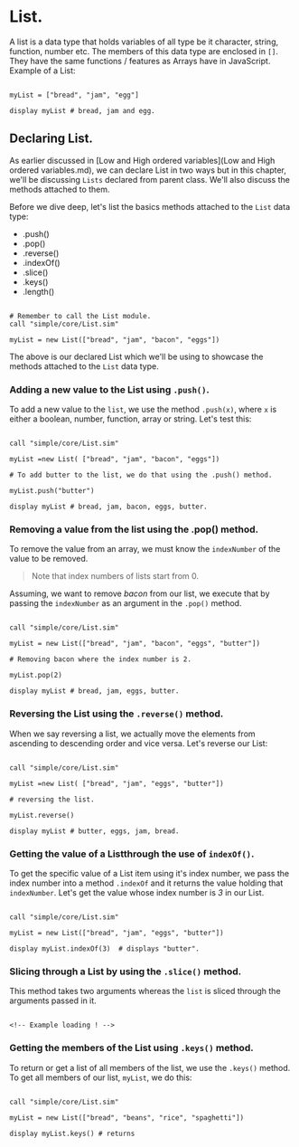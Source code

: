 # List.

A list is a data type that holds variables of all type be it character, string, function, number etc. The members of this data type are enclosed in `[]`. They have the same functions / features as Arrays have in JavaScript. Example of a List:

```

myList = ["bread", "jam", "egg"]

display myList # bread, jam and egg.

```

## Declaring List.
As earlier discussed in [Low and High ordered variables](Low and High ordered variables.md), we can declare List in two ways but in this chapter, we'll be discussing `Lists` declared from parent class. We'll also discuss the methods attached to them.

Before we dive deep, let's list the basics methods attached to the `List` data type:

- .push()
- .pop()
- .reverse()
- .indexOf()
- .slice()
- .keys()
- .length()

``` Declaring a new List.

# Remember to call the List module.
call "simple/core/List.sim"

myList = new List(["bread", "jam", "bacon", "eggs"])

```
The above is our declared List which we'll be using to showcase the methods attached to the `List` data type.

### Adding a new value to the List using `.push()`.

To add a new value to the `list`, we use the method `.push(x)`, where `x` is either a boolean, number, function, array or string. Let's test this:

```

call "simple/core/List.sim"

myList =new List( ["bread", "jam", "bacon", "eggs"])

# To add butter to the list, we do that using the .push() method.

myList.push("butter")

display myList # bread, jam, bacon, eggs, butter.

```

### Removing a value from the list using the .pop() method.
To remove the value from an array, we must know the `indexNumber` of the value to be removed.

> Note that index numbers of lists start from 0.

Assuming, we want to remove *bacon* from our list, we execute that by passing the `indexNumber` as an argument in the `.pop()` method.

``` Removing bacon.

call "simple/core/List.sim"

myList = new List(["bread", "jam", "bacon", "eggs", "butter"])

# Removing bacon where the index number is 2.

myList.pop(2)

display myList # bread, jam, eggs, butter.

```

### Reversing the List using the `.reverse()` method.

When we say  reversing a list, we actually move the elements from ascending to descending order and vice versa. Let's reverse our List:
``` Reversing our List.

call "simple/core/List.sim"

myList =new List( ["bread", "jam", "eggs", "butter"])

# reversing the list.

myList.reverse()

display myList # butter, eggs, jam, bread.

```

### Getting the value of a Listthrough the use of `indexOf()`.

To get the specific value of a List item using it's index number, we pass the index number into a method `.indexOf` and it returns the value holding that `indexNumber`. Let's get the value whose index number is *3* in our List.

```

call "simple/core/List.sim"

myList = new List(["bread", "jam", "eggs", "butter"])

display myList.indexOf(3)  # displays "butter".

```

### Slicing through a List by using the `.slice()` method.

This method takes two arguments whereas the `list` is sliced through the arguments passed in it.

```

<!-- Example loading ! -->

```

### Getting the members of the List using `.keys()` method.
To return or get a list of all members of the list, we use the `.keys()` method. To get all members of our list, `myList`, we do this:
```

call "simple/core/List.sim"

myList = new List(["bread", "beans", "rice", "spaghetti"])

display myList.keys() # returns

```